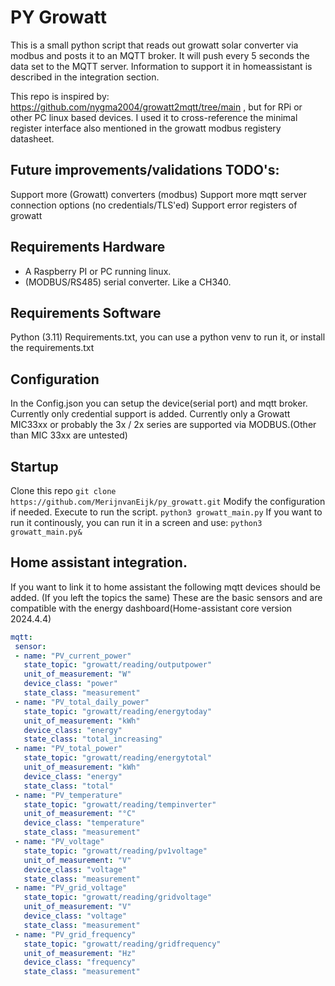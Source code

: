 # PY Growatt
This is a small python script that reads out growatt solar converter via modbus and posts it to an MQTT broker.
It will push every 5 seconds the data set to the MQTT server. Information to support it in homeassistant is described in the integration section.

This repo is inspired by: https://github.com/nygma2004/growatt2mqtt/tree/main , but for RPi or other PC linux based devices.
I used it to cross-reference the minimal register interface also mentioned in the growatt modbus registery datasheet.

## Future improvements/validations TODO's:
Support more (Growatt) converters (modbus)
Support more mqtt server connection options (no credentials/TLS'ed)
Support error registers of growatt

## Requirements Hardware
- A Raspberry PI or PC running linux.
- (MODBUS/RS485) serial converter. Like a CH340.

## Requirements Software
Python (3.11) Requirements.txt, you can use a python venv to run it, or install the requirements.txt

## Configuration
In the Config.json you can setup the device(serial port) and mqtt broker. Currently only credential support is added.
Currently only a Growatt MIC33xx or probably the 3x / 2x series are supported via MODBUS.(Other than MIC 33xx are untested)

## Startup
Clone this repo
`git clone https://github.com/MerijnvanEijk/py_growatt.git`
Modify the configuration if needed.
Execute to run the script.
`python3 growatt_main.py` 
If you want to run it continously, you can run it in a screen and use:
`python3 growatt_main.py&` 

## Home assistant integration.
If you want to link it to home assistant the following mqtt devices should be added. (If you left the topics the same)
These are the basic sensors and are compatible with the energy dashboard(Home-assistant core version 2024.4.4)
```YAML
mqtt:
 sensor:
 - name: "PV_current_power"
   state_topic: "growatt/reading/outputpower"
   unit_of_measurement: "W"
   device_class: "power"
   state_class: "measurement"
 - name: "PV_total_daily_power"
   state_topic: "growatt/reading/energytoday"
   unit_of_measurement: "kWh"
   device_class: "energy"
   state_class: "total_increasing"
 - name: "PV_total_power"
   state_topic: "growatt/reading/energytotal"
   unit_of_measurement: "kWh"
   device_class: "energy"
   state_class: "total"
 - name: "PV_temperature"
   state_topic: "growatt/reading/tempinverter"
   unit_of_measurement: "°C"
   device_class: "temperature"
   state_class: "measurement"
 - name: "PV_voltage"
   state_topic: "growatt/reading/pv1voltage"
   unit_of_measurement: "V"
   device_class: "voltage"
   state_class: "measurement"
 - name: "PV_grid_voltage"
   state_topic: "growatt/reading/gridvoltage"
   unit_of_measurement: "V"
   device_class: "voltage"
   state_class: "measurement"
 - name: "PV_grid_frequency"
   state_topic: "growatt/reading/gridfrequency"
   unit_of_measurement: "Hz"
   device_class: "frequency"
   state_class: "measurement"
```

